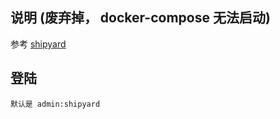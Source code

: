 ## 说明 (废弃掉， docker-compose 无法启动)

参考 [shipyard](http://shipyard-project.com/docs/deploy/manual/)

## 登陆
	默认是 admin:shipyard